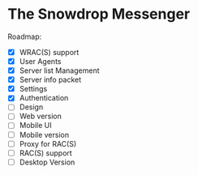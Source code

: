 # The Snowdrop Messenger
Roadmap:

- [x] WRAC(S) support
- [x] User Agents
- [x] Server list Management
- [x] Server info packet
- [x] Settings
- [x] Authentication
- [ ] Design
- [ ] Web version
- [ ] Mobile UI
- [ ] Mobile version
- [ ] Proxy for RAC(S)
- [ ] RAC(S) support
- [ ] Desktop Version
